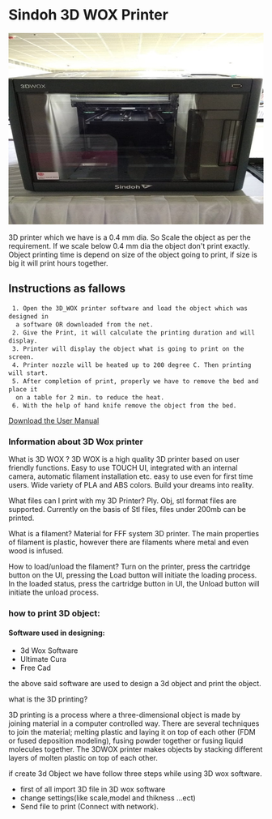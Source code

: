 # Sindoh 3D WOX Printer
![](image/3dprinter.jpg)  

3D printer which we have is a 0.4 mm dia. So Scale the object as per the requirement. If we scale below 0.4 mm dia the object don't print exactly.  Object printing time is depend on size of the object going to print, if size is big it will print hours together.  
## Instructions as fallows  

     1. Open the 3D_WOX printer software and load the object which was designed in  
      a software OR downloaded from the net.  
     2. Give the Print, it will calculate the printing duration and will display.   
     3. Printer will display the object what is going to print on the screen.  
     4. Printer nozzle will be heated up to 200 degree C. Then printing will start.  
     5. After completion of print, properly we have to remove the bed and place it  
      on a table for 2 min. to reduce the heat.  
     6. With the help of hand knife remove the object from the bed.
[Download the User Manual](files/sindho.pdf)  
 ### Information about 3D Wox printer
What is 3D WOX ? 3D WOX is a high quality 3D printer based on user friendly functions. Easy to use TOUCH UI, integrated with an internal camera, automatic filament installation etc. easy to use even for first time users. Wide variety of PLA and ABS colors. Build your dreams into reality.

What files can I print with my 3D Printer? Ply. Obj, stl format files are supported. Currently on the basis of Stl files, files under 200mb can be printed.

What is a filament? Material for FFF system 3D printer. The main properties of filament is plastic, however there are filaments where metal and even wood is infused.

How to load/unload the filament? Turn on the printer, press the cartridge button on the UI, pressing the Load button will initiate the loading process. In the loaded status, press the cartridge button in UI, the Unload button will initiate the unload process.

 
### how to print 3D object: 
#### Software used in designing:
- 3d Wox Software
- Ultimate Cura
- Free Cad


the  above said software are used to design a 3d object and print the object.

what is the 3D printing?

3D printing is a process where a three-dimensional object is made by joining material in a computer controlled way. There are several techniques to join the material; melting plastic and laying it on top of each other (FDM or fused deposition modeling), fusing powder together or fusing liquid molecules together. 
The 3DWOX printer makes objects by stacking different layers of molten plastic on top of each other.


if create 3d Object we have follow three steps while using 3D wox software.
- first of all import 3D file in 3D wox software 
- change settings(like scale,model and     thikness ...ect)
- Send file to print (Connect with network).